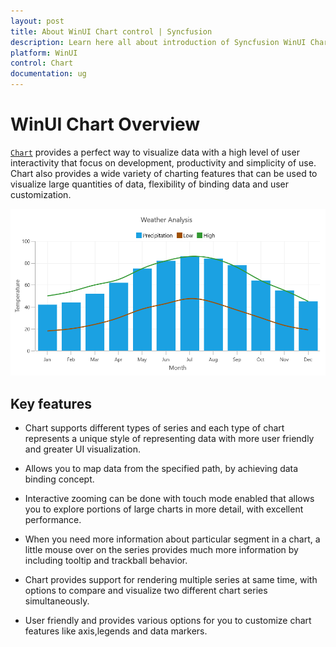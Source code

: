 ```yaml
---
layout: post
title: About WinUI Chart control | Syncfusion
description: Learn here all about introduction of Syncfusion WinUI Chart(SfChart) control with key features and more.
platform: WinUI
control: Chart
documentation: ug
---
```


# WinUI Chart Overview

[`Chart`](https://help.syncfusion.com/cr/winui/Syncfusion.UI.Xaml.Charts.SfChart.html) provides a perfect way to visualize data with a high level of user interactivity that focus on development, productivity and simplicity of use. Chart also provides a wide variety of charting features that can be used to visualize large quantities of data, flexibility of binding data and user customization. 

![Overview of WinUI Chart](Overview_images/chart_overview.png)

## Key features

* Chart supports different types of series and each type of chart represents a unique style of representing data with more user friendly and greater UI visualization.

* Allows you to map data from the specified path, by achieving data binding concept.

* Interactive zooming can be done with touch mode enabled that allows you to explore portions of large charts in more detail, with excellent performance.

* When you need more information about particular segment in a chart, a little mouse over on the series provides much more information by including tooltip and trackball behavior.

* Chart provides support for rendering multiple series at same time, with options to compare and visualize two different chart series simultaneously.

* User friendly and provides various options for you to customize chart features like axis,legends and data markers.

